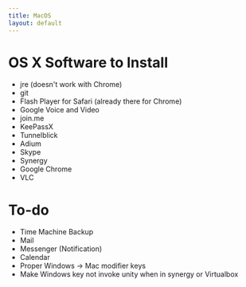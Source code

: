 ```yaml
---
title: MacOS
layout: default
---
```


OS X Software to Install
========================

-   jre (doesn't work with Chrome)
-   git
-   Flash Player for Safari (already there for Chrome)
-   Google Voice and Video
-   join.me
-   KeePassX
-   Tunnelblick
-   Adium
-   Skype
-   Synergy
-   Google Chrome
-   VLC

To-do
=====

-   Time Machine Backup
-   Mail
-   Messenger (Notification)
-   Calendar
-   Proper Windows -&gt; Mac modifier keys
-   Make Windows key not invoke unity when in synergy or Virtualbox

